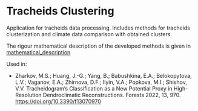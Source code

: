 # Tracheids Clustering

Application for tracheids data processing. Includes methods for tracheids clusterization and climate data comparison with obtained clusters.

The rigour mathematical description of the developed methods is given in [mathematical_description](mathematical_description/mathematical_description.pdf)

Used in:

* Zharkov, M.S.; Huang, J.-G.; Yang, B.; Babushkina, E.A.; Belokopytova, L.V.; Vaganov, E.A.; Zhirnova, D.F.; Ilyin, V.A.; Popkova, M.I.; Shishov, V.V. Tracheidogram’s Classification as a New Potential Proxy in High-Resolution Dendroclimatic Reconstructions. Forests 2022, 13, 970. https://doi.org/10.3390/f13070970

